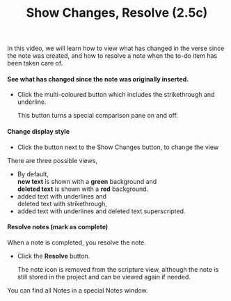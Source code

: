 ﻿---
title: Show Changes, Resolve (2.5c)
---
In this video, we will learn how to view what has changed in the verse since the note was created, and how to resolve a note when the to-do item has been taken care of.

#### See what has changed since the note was originally inserted.

- Click the multi-coloured button which includes the strikethrough and underline.

    This button turns a special comparison pane on and off.

#### Change display style

- Click the button next to the Show Changes button, to change the view

There are three possible views,

- By default,   
    **new text** is shown with a **green** background and   
    **deleted text** is shown with a **red** background.
- added text with underlines and   
    deleted text with strikethrough,
- added text with underlines and deleted text superscripted.

#### Resolve notes (mark as complete)

When a note is completed, you resolve the note.

- Click the **Resolve** button.

    The note icon is removed from the scripture view, although the note is still stored in the project and can be viewed again if needed.

You can find all Notes in a special Notes window.

